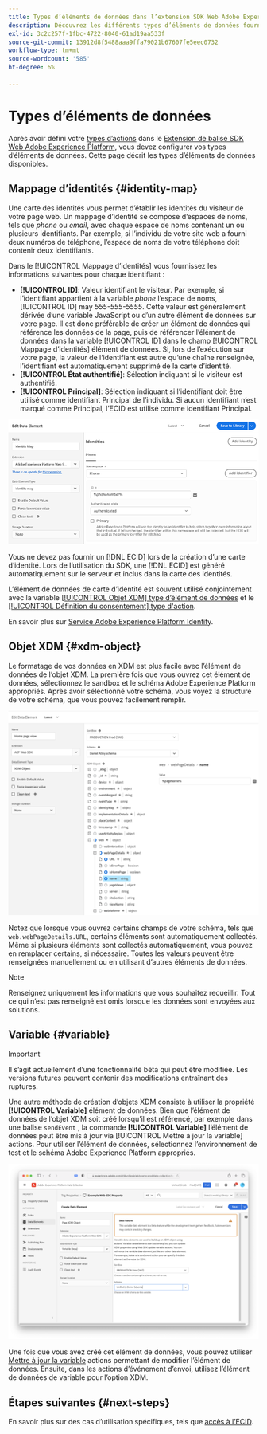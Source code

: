 ```yaml
---
title: Types d’éléments de données dans l’extension SDK Web Adobe Experience Platform
description: Découvrez les différents types d’éléments de données fournis par l’extension de balise du SDK Web de Adobe Experience Platform.
exl-id: 3c2c257f-1fbc-4722-8040-61ad19aa533f
source-git-commit: 13912d8f5488aaa9ffa79021b67607fe5eec0732
workflow-type: tm+mt
source-wordcount: '585'
ht-degree: 6%

---
```



# Types d’éléments de données

Après avoir défini votre [types d’actions](action-types.md) dans le [Extension de balise SDK Web Adobe Experience Platform](web-sdk-extension-configuration.md), vous devez configurer vos types d’éléments de données. Cette page décrit les types d’éléments de données disponibles.

## Mappage d’identités {#identity-map}

Une carte des identités vous permet d’établir les identités du visiteur de votre page web. Un mappage d’identité se compose d’espaces de noms, tels que _phone_ ou _email_, avec chaque espace de noms contenant un ou plusieurs identifiants. Par exemple, si l’individu de votre site web a fourni deux numéros de téléphone, l’espace de noms de votre téléphone doit contenir deux identifiants.

Dans le [!UICONTROL Mappage d’identités] vous fournissez les informations suivantes pour chaque identifiant :

* **[!UICONTROL ID]**: Valeur identifiant le visiteur. Par exemple, si l’identifiant appartient à la variable _phone_ l’espace de noms, [!UICONTROL ID] may _555-555-5555_. Cette valeur est généralement dérivée d’une variable JavaScript ou d’un autre élément de données sur votre page. Il est donc préférable de créer un élément de données qui référence les données de la page, puis de référencer l’élément de données dans la variable [!UICONTROL ID] dans le champ [!UICONTROL Mappage d’identités] élément de données. Si, lors de l’exécution sur votre page, la valeur de l’identifiant est autre qu’une chaîne renseignée, l’identifiant est automatiquement supprimé de la carte d’identité.
* **[!UICONTROL État authentifié]**: Sélection indiquant si le visiteur est authentifié.
* **[!UICONTROL Principal]**: Sélection indiquant si l’identifiant doit être utilisé comme identifiant Principal de l’individu. Si aucun identifiant n’est marqué comme Principal, l’ECID est utilisé comme identifiant Principal.

![Image de l’interface utilisateur affichant l’écran Modifier l’élément de données .](./assets/identity-map-data-element.png)

Vous ne devez pas fournir un [!DNL ECID] lors de la création d’une carte d’identité. Lors de l’utilisation du SDK, une [!DNL ECID] est généré automatiquement sur le serveur et inclus dans la carte des identités.

L’élément de données de carte d’identité est souvent utilisé conjointement avec la variable [[!UICONTROL Objet XDM] type d’élément de données](#xdm-object) et le [[!UICONTROL Définition du consentement] type d&#39;action](action-types.md#set-consent).

En savoir plus sur [Service Adobe Experience Platform Identity](../../identity-service/home.md).

## Objet XDM {#xdm-object}

Le formatage de vos données en XDM est plus facile avec l’élément de données de l’objet XDM. La première fois que vous ouvrez cet élément de données, sélectionnez le sandbox et le schéma Adobe Experience Platform appropriés. Après avoir sélectionné votre schéma, vous voyez la structure de votre schéma, que vous pouvez facilement remplir.

![Image de l’interface utilisateur montrant la structure de l’objet XDM.](assets/XDM-object.png)

Notez que lorsque vous ouvrez certains champs de votre schéma, tels que `web.webPageDetails.URL`, certains éléments sont automatiquement collectés. Même si plusieurs éléments sont collectés automatiquement, vous pouvez en remplacer certains, si nécessaire. Toutes les valeurs peuvent être renseignées manuellement ou en utilisant d’autres éléments de données.

>[!NOTE]
>
>Renseignez uniquement les informations que vous souhaitez recueillir. Tout ce qui n’est pas renseigné est omis lorsque les données sont envoyées aux solutions.

## Variable {#variable}

>[!IMPORTANT]
>
>Il s’agit actuellement d’une fonctionnalité bêta qui peut être modifiée. Les versions futures peuvent contenir des modifications entraînant des ruptures.

Une autre méthode de création d’objets XDM consiste à utiliser la propriété **[!UICONTROL Variable]** élément de données. Bien que l’élément de données de l’objet XDM soit créé lorsqu’il est référencé, par exemple dans une balise `sendEvent` , la commande **[!UICONTROL Variable]** l’élément de données peut être mis à jour via [!UICONTROL Mettre à jour la variable] actions. Pour utiliser l’élément de données, sélectionnez l’environnement de test et le schéma Adobe Experience Platform appropriés.

![Image de l’interface utilisateur affichant l’écran Créer un élément de données .](assets/variable-data-element.png)

Une fois que vous avez créé cet élément de données, vous pouvez utiliser [Mettre à jour la variable](./action-types.md#update-variable) actions permettant de modifier l’élément de données. Ensuite, dans les actions d’événement d’envoi, utilisez l’élément de données de variable pour l’option XDM.

## Étapes suivantes {#next-steps}

En savoir plus sur des cas d’utilisation spécifiques, tels que [accès à l’ECID](accessing-the-ecid.md).
